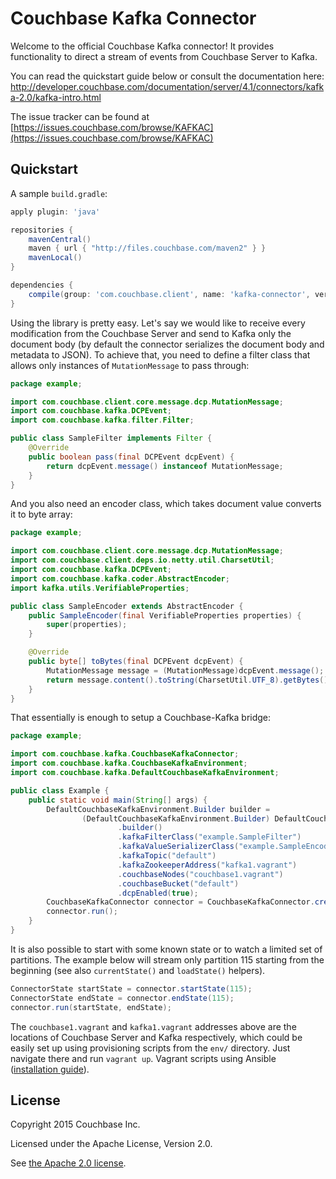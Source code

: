# Couchbase Kafka Connector

Welcome to the official Couchbase Kafka connector! It provides functionality to direct a stream of events from Couchbase
Server to Kafka.

You can read the quickstart guide below or consult the documentation here: http://developer.couchbase.com/documentation/server/4.1/connectors/kafka-2.0/kafka-intro.html

The issue tracker can be found at [https://issues.couchbase.com/browse/KAFKAC](https://issues.couchbase.com/browse/KAFKAC)

## Quickstart

A sample `build.gradle`:

```groovy
apply plugin: 'java'

repositories {
    mavenCentral()
    maven { url { "http://files.couchbase.com/maven2" } }
    mavenLocal()
}

dependencies {
    compile(group: 'com.couchbase.client', name: 'kafka-connector', version: '2.0.1')
}
```

Using the library is pretty easy. Let's say we would like to receive every modification from the Couchbase Server
and send to Kafka only the document body (by default the connector serializes the document body and metadata to JSON). To achieve that, you need to define a filter class that allows only instances of `MutationMessage` to pass through:

```java
package example;

import com.couchbase.client.core.message.dcp.MutationMessage;
import com.couchbase.kafka.DCPEvent;
import com.couchbase.kafka.filter.Filter;

public class SampleFilter implements Filter {
    @Override
    public boolean pass(final DCPEvent dcpEvent) {
        return dcpEvent.message() instanceof MutationMessage;
    }
}
```

And you also need an encoder class, which takes document value converts it to byte array:

```java
package example;

import com.couchbase.client.core.message.dcp.MutationMessage;
import com.couchbase.client.deps.io.netty.util.CharsetUtil;
import com.couchbase.kafka.DCPEvent;
import com.couchbase.kafka.coder.AbstractEncoder;
import kafka.utils.VerifiableProperties;

public class SampleEncoder extends AbstractEncoder {
    public SampleEncoder(final VerifiableProperties properties) {
        super(properties);
    }

    @Override
    public byte[] toBytes(final DCPEvent dcpEvent) {
        MutationMessage message = (MutationMessage)dcpEvent.message();
        return message.content().toString(CharsetUtil.UTF_8).getBytes();
    }
}
```

That essentially is enough to setup a Couchbase-Kafka bridge:

```java
package example;

import com.couchbase.kafka.CouchbaseKafkaConnector;
import com.couchbase.kafka.CouchbaseKafkaEnvironment;
import com.couchbase.kafka.DefaultCouchbaseKafkaEnvironment;

public class Example {
    public static void main(String[] args) {
        DefaultCouchbaseKafkaEnvironment.Builder builder =
                (DefaultCouchbaseKafkaEnvironment.Builder) DefaultCouchbaseKafkaEnvironment
                        .builder()
                        .kafkaFilterClass("example.SampleFilter")
                        .kafkaValueSerializerClass("example.SampleEncoder")
                        .kafkaTopic("default")
                        .kafkaZookeeperAddress("kafka1.vagrant")
                        .couchbaseNodes("couchbase1.vagrant")
                        .couchbaseBucket("default")
                        .dcpEnabled(true);
        CouchbaseKafkaConnector connector = CouchbaseKafkaConnector.create(builder.build());
        connector.run();
    }
}
```

It is also possible to start with some known state or to watch a limited set of partitions. The example below will stream
only partition 115 starting from the beginning (see also `currentState()` and `loadState()` helpers).

```java
ConnectorState startState = connector.startState(115);
ConnectorState endState = connector.endState(115);
connector.run(startState, endState);
```

The `couchbase1.vagrant` and `kafka1.vagrant` addresses above are the locations of Couchbase Server and Kafka respectively,
which could be easily set up using provisioning scripts from the `env/` directory. Just navigate there and run `vagrant up`.
Vagrant scripts using Ansible ([installation guide](http://docs.ansible.com/intro_installation.html)).

## License

Copyright 2015 Couchbase Inc.

Licensed under the Apache License, Version 2.0.

See [the Apache 2.0 license](http://www.apache.org/licenses/LICENSE-2.0).
